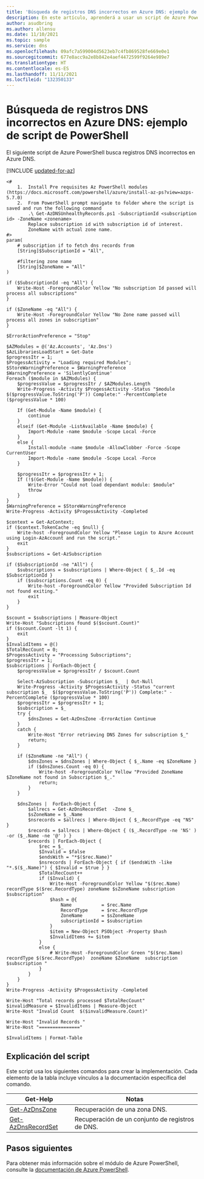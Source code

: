 ```yaml
---
title: 'Búsqueda de registros DNS incorrectos en Azure DNS: ejemplo de script de PowerShell'
description: En este artículo, aprenderá a usar un script de Azure PowerShell para buscar registros DNS incorrectos.
author: asudbring
ms.author: allensu
ms.date: 11/10/2021
ms.topic: sample
ms.service: dns
ms.openlocfilehash: 09afc7a599004d5623eb7c4fb869528fe669e0e1
ms.sourcegitcommit: 677e8acc9a2e8b842e4aef4472599f9264e989e7
ms.translationtype: HT
ms.contentlocale: es-ES
ms.lasthandoff: 11/11/2021
ms.locfileid: "132350133"
---
```

# <a name="find-unhealthy-dns-records-in-azure-dns---powershell-script-sample"></a>Búsqueda de registros DNS incorrectos en Azure DNS: ejemplo de script de PowerShell

El siguiente script de Azure PowerShell busca registros DNS incorrectos en Azure DNS.

[!INCLUDE [updated-for-az](../../../includes/updated-for-az.md)]

```azurepowershell-interactive
<#
    1.  Install Pre requisites Az PowerShell modules  (https://docs.microsoft.com/powershell/azure/install-az-ps?view=azps-5.7.0)
    2.  From PowerShell prompt navigate to folder where the script is saved and run the following command
        .\ Get-AzDNSUnhealthyRecords.ps1 -SubscriptionId <subscription id> -ZoneName <zonename>
        Replace subscription id with subscription id of interest.
        ZoneName with actual zone name.
#>
param(
    # subscription if to fetch dns records from
    [String]$SubscriptionId = "All",

    #filtering zone name
    [String]$ZoneName = "All"
) 

if ($SubscriptionId -eq "All") {
    Write-Host -ForegroundColor Yellow "No subscription Id passed will process all subscriptions"
}

if ($ZoneName -eq "All") {
    Write-Host -ForegroundColor Yellow "No Zone name passed will process all zones in subscription"
}

$ErrorActionPreference = "Stop"

$AZModules = @('Az.Accounts', 'Az.Dns')
$AzLibrariesLoadStart = Get-Date
$progressItr = 1; 
$ProgessActivity = "Loading required Modules";
$StoreWarningPreference = $WarningPreference
$WarningPreference = 'SilentlyContinue'
Foreach ($module in $AZModules) {
    $progressValue = $progressItr / $AZModules.Length
    Write-Progress -Activity $ProgessActivity -Status "$module $($progressValue.ToString('P')) Complete:" -PercentComplete ($progressValue * 100)

    If (Get-Module -Name $module) {
        continue
    }
    elseif (Get-Module -ListAvailable -Name $module) {
        Import-Module -name $module -Scope Local -Force
    }
    else {
        Install-module -name $module -AllowClobber -Force -Scope CurrentUser
        Import-Module -name $module -Scope Local -Force
    }

    $progressItr = $progressItr + 1;
    If (!$(Get-Module -Name $module)) {
        Write-Error "Could not load dependant module: $module"
        throw
    }
}
$WarningPreference = $StoreWarningPreference
Write-Progress -Activity $ProgessActivity -Completed

$context = Get-AzContext;
if ($context.TokenCache -eq $null) {
    Write-host -ForegroundColor Yellow "Please Login to Azure Account using Login-AzAccount and run the script."
    exit
} 
$subscriptions = Get-AzSubscription

if ($SubscriptionId -ne "All") {
    $subscriptions = $subscriptions | Where-Object { $_.Id -eq $SubscriptionId }
    if ($subscriptions.Count -eq 0) {
        Write-host -ForegroundColor Yellow "Provided Subscription Id not found exiting."
        exit
    }
}

$scount = $subscriptions | Measure-Object
Write-Host "Subscriptions found $($scount.Count)"
if ($scount.Count -lt 1) {
    exit
}
$InvalidItems = @()
$TotalRecCount = 0;
$ProgessActivity = "Processing Subscriptions";
$progressItr = 1; 
$subscriptions | ForEach-Object {
    $progressValue = $progressItr / $scount.Count

    Select-AzSubscription -Subscription $_  | Out-Null
    Write-Progress -Activity $ProgessActivity -Status "current subscription $_  $($progressValue.ToString('P')) Complete:" -PercentComplete ($progressValue * 100)
    $progressItr = $progressItr + 1;
    $subscription = $_ 
    try {
        $dnsZones = Get-AzDnsZone -ErrorAction Continue
    }
    catch {
        Write-Host "Error retrieving DNS Zones for subscription $_"
        return;
    }

    if ($ZoneName -ne "All") {
        $dnsZones = $dnsZones | Where-Object { $_.Name -eq $ZoneName }
        if ($dnsZones.Count -eq 0) {
            Write-host -ForegroundColor Yellow "Provided ZoneName $ZoneName not found in Subscription $_."
            return;
        }
    }

    $dnsZones |  ForEach-Object {
        $allrecs = Get-AzDnsRecordSet  -Zone $_
        $sZoneName = $_.Name
        $nsrecords = $allrecs | Where-Object { $_.RecordType -eq "NS" }
        $records = $allrecs | Where-Object { ($_.RecordType -ne 'NS' ) -or ($_.Name -ne '@' ) }
        $records | ForEach-Object {    
            $rec = $_
            $Invalid = $false
            $endsWith = "*$($rec.Name)"           
            $nsrecords | ForEach-Object { if ($endsWith -like "*.$($_.Name)") { $Invalid = $true } }
            $TotalRecCount++
            if ($Invalid) {
                Write-Host -ForegroundColor Yellow "$($rec.Name) recordType $($rec.RecordType) zoneName $sZoneName subscription $subscription" 
                $hash = @{
                    Name           = $rec.Name
                    RecordType     = $rec.RecordType
                    ZoneName       = $sZoneName
                    subscriptionId = $subscription
                }
                $item = New-Object PSObject -Property $hash    
                $InvalidItems += $item
            }
            else {
                # Write-Host -ForegroundColor Green "$($rec.Name) recordType $($rec.RecordType)  zoneName $ZoneName  subscription $subscription " 
            }
        }
    }
}
Write-Progress -Activity $ProgessActivity -Completed

Write-Host "Total records processed $TotalRecCount"
$invalidMeasure = $InvalidItems | Measure-Object
Write-Host "Invalid Count  $($invalidMeasure.Count)"

Write-Host "Invalid Records "
Write-Host "==============="

$InvalidItems | Format-Table

```

## <a name="script-explanation"></a>Explicación del script

Este script usa los siguientes comandos para crear la implementación. Cada elemento de la tabla incluye vínculos a la documentación específica del comando.

| Get-Help | Notas |
|---|---|
| [Get-AzDnsZone](/powershell/module/az.dns/get-azdnszone) | Recuperación de una zona DNS. |
| [Get-AzDnsRecordSet](/powershell/module/az.dns/get-azdnsrecordset) | Recuperación de un conjunto de registros de DNS. |

## <a name="next-steps"></a>Pasos siguientes

Para obtener más información sobre el módulo de Azure PowerShell, consulte la [documentación de Azure PowerShell](/powershell/azure/).